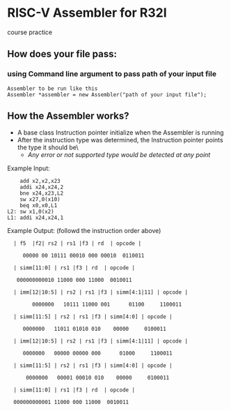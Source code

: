 # RISC-V Assembler for R32I
course practice

## How does your file pass: 
### using Command line argument to pass path of your input file 
    Assembler to be run like this
    Assembler *assembler = new Assembler("path of your input file");
## How the Assembler works?
*   A base class Instruction pointer initialize when the Assembler is running
*   After the instruction type was determined, the Instruction pointer points the type it should be\
    *   *Any error or not supported type would be detected at any point*

Example Input:
    
        add x2,x2,x23       
        addi x24,x24,2
        bne x24,x23,L2
        sw x27,0(x10)
        beq x0,x0,L1
    L2: sw x1,0(x2)
    L1: addi x24,x24,1

Example Output: (followd the instruction order above)

      | f5  |f2| rs2 | rs1 |f3 | rd  | opcode |
  
         00000 00 10111 00010 000 00010  0110011

      | simm[11:0] | rs1 |f3 | rd  | opcode |
 
       000000000010 11000 000 11000  0010011

      | imm[12|10:5] | rs2 | rs1 |f3 | simm[4:1|11] | opcode |

            0000000   10111 11000 001      01100     1100011

      | simm[11:5] | rs2 | rs1 |f3 | simm[4:0] | opcode |

         0000000   11011 01010 010    00000     0100011

      | imm[12|10:5] | rs2 | rs1 |f3 | simm[4:1|11] | opcode |

         0000000   00000 00000 000      01000     1100011

      | simm[11:5] | rs2 | rs1 |f3 | simm[4:0] | opcode |

          0000000   00001 00010 010    00000     0100011

      | simm[11:0] | rs1 |f3 | rd  | opcode |

      000000000001 11000 000 11000  0010011
  
  
